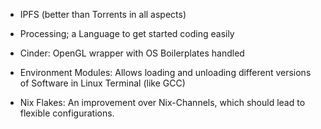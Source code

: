 - IPFS (better than Torrents in all aspects)

- Processing; a Language to get started coding easily
- Cinder: OpenGL wrapper with OS Boilerplates handled
- Environment Modules: Allows loading and unloading different versions of Software in Linux Terminal (like GCC)
- Nix Flakes: An improvement over Nix-Channels, which should lead to flexible configurations.